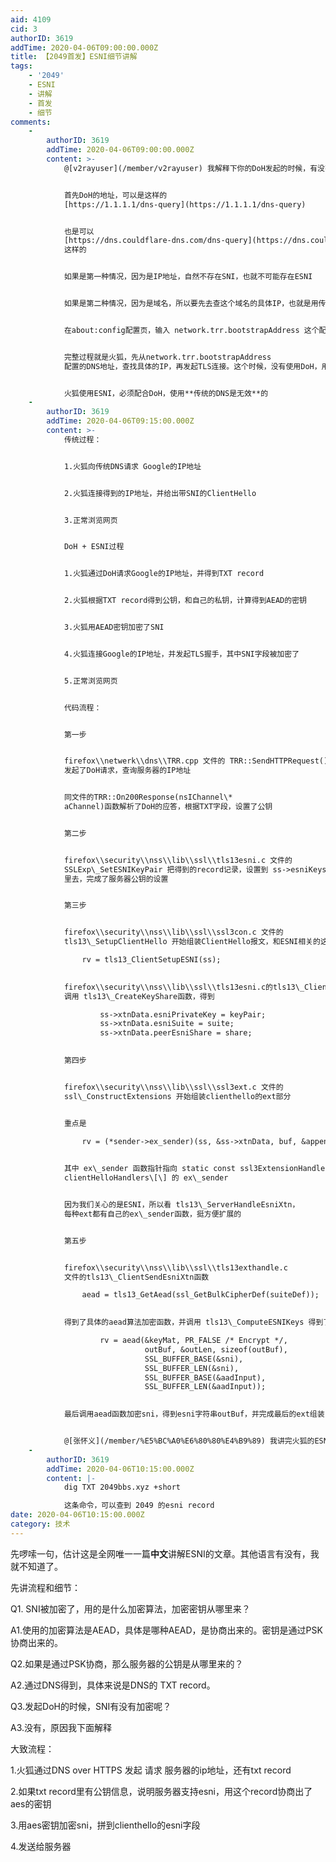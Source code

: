 ```yaml
---
aid: 4109
cid: 3
authorID: 3619
addTime: 2020-04-06T09:00:00.000Z
title: 【2049首发】ESNI细节讲解
tags:
    - '2049'
    - ESNI
    - 讲解
    - 首发
    - 细节
comments:
    -
        authorID: 3619
        addTime: 2020-04-06T09:00:00.000Z
        content: >-
            @[v2rayuser](/member/v2rayuser) 我解释下你的DoH发起的时候，有没有ESNI的问题。


            首先DoH的地址，可以是这样的
            [https://1.1.1.1/dns-query](https://1.1.1.1/dns-query)


            也是可以
            [https://dns.couldflare-dns.com/dns-query](https://dns.couldflare-dns.com/dns-query)
            这样的


            如果是第一种情况，因为是IP地址，自然不存在SNI，也就不可能存在ESNI


            如果是第二种情况，因为是域名，所以要先去查这个域名的具体IP，也就是用传统的DNS查找


            在about:config配置页，输入 network.trr.bootstrapAddress 这个配置后面填入具体的DNS地址


            完整过程就是火狐，先从network.trr.bootstrapAddress
            配置的DNS地址，查找具体的IP，再发起TLS连接。这个时候，没有使用DoH，用的是传统的DNS，所以SNI没有加密


            火狐使用ESNI，必须配合DoH，使用**传统的DNS是无效**的
    -
        authorID: 3619
        addTime: 2020-04-06T09:15:00.000Z
        content: >-
            传统过程：


            1.火狐向传统DNS请求 Google的IP地址


            2.火狐连接得到的IP地址，并给出带SNI的ClientHello


            3.正常浏览网页


            DoH + ESNI过程


            1.火狐通过DoH请求Google的IP地址，并得到TXT record


            2.火狐根据TXT record得到公钥，和自己的私钥，计算得到AEAD的密钥


            3.火狐用AEAD密钥加密了SNI


            4.火狐连接Google的IP地址，并发起TLS握手，其中SNI字段被加密了


            5.正常浏览网页


            代码流程：


            第一步


            firefox\\netwerk\\dns\\TRR.cpp 文件的 TRR::SendHTTPRequest()
            发起了DoH请求，查询服务器的IP地址


            同文件的TRR::On200Response(nsIChannel\*
            aChannel)函数解析了DoH的应答，根据TXT字段，设置了公钥


            第二步


            firefox\\security\\nss\\lib\\ssl\\tls13esni.c 文件的
            SSLExp\_SetESNIKeyPair 把得到的record记录，设置到 ss->esniKeys = keys;
            里去，完成了服务器公钥的设置


            第三步


            firefox\\security\\nss\\lib\\ssl\\ssl3con.c 文件的
            tls13\_SetupClientHello 开始组装ClientHello报文，和ESNI相关的这行

                rv = tls13_ClientSetupESNI(ss);
                

            firefox\\security\\nss\\lib\\ssl\\tls13esni.c的tls13\_ClientSetupESNI函数
            调用 tls13\_CreateKeyShare函数，得到

                    ss->xtnData.esniPrivateKey = keyPair;
                    ss->xtnData.esniSuite = suite;
                    ss->xtnData.peerEsniShare = share;
                

            第四步


            firefox\\security\\nss\\lib\\ssl\\ssl3ext.c 文件的
            ssl\_ConstructExtensions 开始组装clienthello的ext部分


            重点是

                rv = (*sender->ex_sender)(ss, &ss->xtnData, buf, &append);
                

            其中 ex\_sender 函数指针指向 static const ssl3ExtensionHandler
            clientHelloHandlers\[\] 的 ex\_sender


            因为我们关心的是ESNI，所以看 tls13\_ServerHandleEsniXtn，
            每种ext都有自己的ex\_sender函数，挺方便扩展的


            第五步


            firefox\\security\\nss\\lib\\ssl\\tls13exthandle.c
            文件的tls13\_ClientSendEsniXtn函数

                aead = tls13_GetAead(ssl_GetBulkCipherDef(suiteDef));
                

            得到了具体的aead算法加密函数，并调用 tls13\_ComputeESNIKeys 得到了AEAD的密钥

                    rv = aead(&keyMat, PR_FALSE /* Encrypt */,
                              outBuf, &outLen, sizeof(outBuf),
                              SSL_BUFFER_BASE(&sni),
                              SSL_BUFFER_LEN(&sni),
                              SSL_BUFFER_BASE(&aadInput),
                              SSL_BUFFER_LEN(&aadInput));
                

            最后调用aead函数加密sni，得到esni字符串outBuf，并完成最后的ext组装！


            @[张怀义](/member/%E5%BC%A0%E6%80%80%E4%B9%89) 我讲完火狐的ESNI加密流程代码分析了
    -
        authorID: 3619
        addTime: 2020-04-06T10:15:00.000Z
        content: |-
            dig TXT 2049bbs.xyz +short

            这条命令，可以查到 2049 的esni record
date: 2020-04-06T10:15:00.000Z
category: 技术
---
```


先啰嗦一句，估计这是全网唯一一篇**中文**讲解ESNI的文章。其他语言有没有，我就不知道了。

先讲流程和细节：

Q1. SNI被加密了，用的是什么加密算法，加密密钥从哪里来？

A1.使用的加密算法是AEAD，具体是哪种AEAD，是协商出来的。密钥是通过PSK协商出来的。

Q2.如果是通过PSK协商，那么服务器的公钥是从哪里来的？

A2.通过DNS得到，具体来说是DNS的 TXT record。

Q3.发起DoH的时候，SNI有没有加密呢？

A3.没有，原因我下面解释

大致流程：

1.火狐通过DNS over HTTPS 发起 请求 服务器的ip地址，还有txt record

2.如果txt record里有公钥信息，说明服务器支持esni，用这个record协商出了aes的密钥

3.用aes密钥加密sni，拼到clienthello的esni字段

4.发送给服务器
